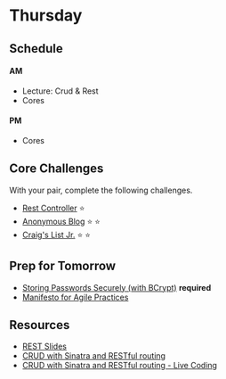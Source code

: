 # Thursday

## Schedule

#### AM
- Lecture: Crud & Rest
- Cores

#### PM
- Cores

## Core Challenges
With your pair, complete the following challenges.
- [Rest Controller](../../../../rest-controller-challenge) :star:
- [Anonymous Blog](../../../../blog-1-anonymous-blog-challenge) :star:
:star:
- [Craig's List Jr.](../../../../craigslist-jr-challenge) :star:
:star:


## Prep for Tomorrow
- [Storing Passwords Securely (with
BCrypt)](https://github.com/devbootcamp/reference/wiki/Storing-Passwords-Securely)
**required**
- [Manifesto for Agile Practices](http://agilemanifesto.org/)

## Resources

* [REST Slides](../resources/rest.pdf?raw=true)
* [CRUD with Sinatra and RESTful routing](https://talks.devbootcamp.com/crud-with-sinatra-and-restful-routing)
* [CRUD with Sinatra and RESTful routing - Live Coding](https://talks.devbootcamp.com/crud-with-sinatra-and-restful-routing-live-coding)


